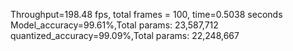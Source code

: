 Throughput=198.48 fps, total frames = 100, time=0.5038 seconds
Model_accuracy=99.61%,Total params: 23,587,712
quantized_accuracy=99.09%,Total params: 22,248,667
